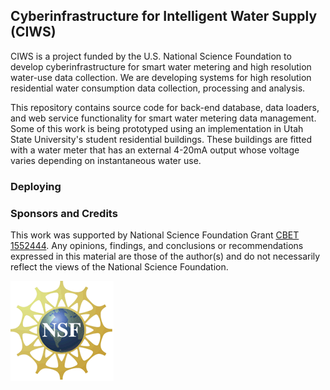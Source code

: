 ## Cyberinfrastructure for Intelligent Water Supply (CIWS) 

CIWS is a project funded by the U.S. National Science Foundation to develop cyberinfrastructure for smart water metering and high resolution water-use data collection. We are developing systems for high resolution residential water consumption data collection, processing and analysis.

This repository contains source code for back-end database, data loaders, and web service functionality for smart water metering data management. Some of this work is being prototyped using an implementation in Utah State University's student residential buildings. These buildings are fitted with a water meter that has an external 4-20mA output whose voltage varies depending on instantaneous water use.



### Deploying



### Sponsors and Credits

This work was supported by National Science Foundation Grant [CBET 1552444](https://www.nsf.gov/awardsearch/showAward?AWD_ID=1552444). Any opinions, findings, and conclusions or recommendations expressed in this material are those of the author(s) and do not necessarily reflect the views of the National Science Foundation.

![NSF](/doc/images/nsf.gif)
